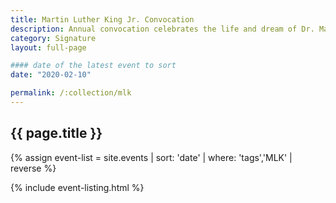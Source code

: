 ```yaml
---
title: Martin Luther King Jr. Convocation
description: Annual convocation celebrates the life and dream of Dr. Martin Luther King Jr.
category: Signature
layout: full-page

#### date of the latest event to sort
date: "2020-02-10"

permalink: /:collection/mlk
---
```

<section id="main-content">
<div class="grid-container large">
<section class="heading">
<h2 class="underline">{{ page.title }}</h2>
</section>

<div class="events-card-list fade-out-siblings">
{% assign event-list = site.events | sort: 'date' | where: 'tags','MLK' | reverse %}

{% include event-listing.html %}

